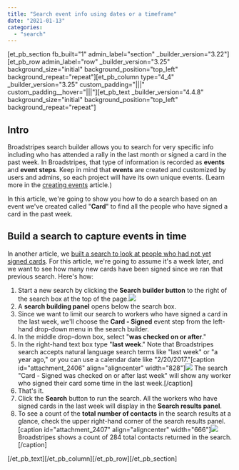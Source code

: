 ```yaml
---
title: "Search event info using dates or a timeframe"
date: "2021-01-13"
categories: 
  - "search"
---
```


\[et\_pb\_section fb\_built="1" admin\_label="section" \_builder\_version="3.22"\]\[et\_pb\_row admin\_label="row" \_builder\_version="3.25" background\_size="initial" background\_position="top\_left" background\_repeat="repeat"\]\[et\_pb\_column type="4\_4" \_builder\_version="3.25" custom\_padding="|||" custom\_padding\_\_hover="|||"\]\[et\_pb\_text \_builder\_version="4.4.8" background\_size="initial" background\_position="top\_left" background\_repeat="repeat"\]

## Intro

Broadstripes search builder allows you to search for very specific info including who has attended a rally in the last month or signed a card in the past week. In Broadstripes, that type of information is recorded as **events** and **event steps**. Keep in mind that **events** are created and customized by users and admins, so each project will have its own unique events. (Learn more in the [creating events](https://help.broadstripes.com/help-articles/using-broadstripes/customize/create-events-to-track-goals/) article.)

In this article, we're going to show you how to do a search based on an event we've created called "**Card**" to find all the people who have signed a card in the past week.

## Build a search to capture events in time

In another article, we [built a search to look at people who had not yet signed cards](https://help.broadstripes.com/help-articles/using-broadstripes/customize/search-by-event-step/). For this article, we're going to assume it's a week later, and we want to see how many new cards have been signed since we ran that previous search. Here's how:

1. Start a new search by clicking the **Search builder button** to the right of the search box at the top of the page.![](images/SearchSearchBuilderButton2021-e1610573892873.png)
2. A **search building panel** opens below the search box.
3. Since we want to limit our search to workers who have signed a card in the last week, we'll choose the **Card - Signed** event step from the left-hand drop-down menu in the search builder.
4. In the middle drop-down box, select "**was checked on or after**."
5. In the right-hand text box type "**last week**." Note that Broadstripes search accepts natural language search terms like "last week" or "a year ago," or you can use a calendar date like "2/20/2017."\[caption id="attachment\_2406" align="aligncenter" width="828"\]![](images/25212bd-SaveSearchOnAfterLastWk.png) The search "Card - Signed was checked on or after last week" will show any worker who signed their card some time in the last week.\[/caption\]
6. That's it.
7. Click the **Search** button to run the search. All the workers who have signed cards in the last week will display in the **Search results panel**.
8. To see a count of the **total number of contacts** in the search results at a glance, check the upper right-hand corner of the search results panel.\[caption id="attachment\_2407" align="aligncenter" width="666"\]![](images/165d661-namesearchresultshowing.png) Broadstripes shows a count of 284 total contacts returned in the search.\[/caption\]

\[/et\_pb\_text\]\[/et\_pb\_column\]\[/et\_pb\_row\]\[/et\_pb\_section\]
